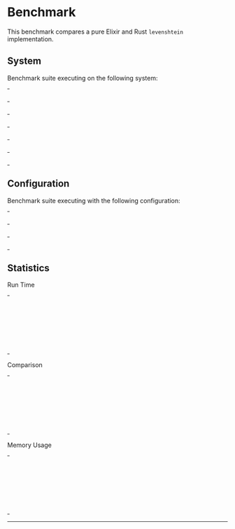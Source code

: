 # Benchmark

This benchmark compares a pure Elixir and Rust `levenshtein` implementation.

## System

Benchmark suite executing on the following system:

<table style="width: 1%">
  <tr>
    <th style="width: 1%; white-space: nowrap">Operating System</th>
    <td>macOS</td>
  </tr><tr>
    <th style="white-space: nowrap">CPU Information</th>
    <td style="white-space: nowrap">Intel(R) Core(TM) i5-3230M CPU @ 2.60GHz</td>
  </tr><tr>
    <th style="white-space: nowrap">Number of Available Cores</th>
    <td style="white-space: nowrap">4</td>
  </tr><tr>
    <th style="white-space: nowrap">Available Memory</th>
    <td style="white-space: nowrap">8 GB</td>
  </tr><tr>
    <th style="white-space: nowrap">Elixir Version</th>
    <td style="white-space: nowrap">1.10.3</td>
  </tr><tr>
    <th style="white-space: nowrap">Erlang Version</th>
    <td style="white-space: nowrap">22.3.2</td>
  </tr>
</table>

## Configuration

Benchmark suite executing with the following configuration:

<table style="width: 1%">
  <tr>
    <th style="width: 1%">:time</th>
    <td style="white-space: nowrap">10 s</td>
  </tr><tr>
    <th>:parallel</th>
    <td style="white-space: nowrap">1</td>
  </tr><tr>
    <th>:warmup</th>
    <td style="white-space: nowrap">2 s</td>
  </tr>
</table>

## Statistics

Run Time
<table style="width: 1%">
  <tr>
    <th>Name</th>
    <th style="text-align: right">IPS</th>
    <th style="text-align: right">Average</th>
    <th style="text-align: right">Devitation</th>
    <th style="text-align: right">Median</th>
    <th style="text-align: right">99th&nbsp;%</th>
  </tr>
  <tr>
    <td style="white-space: nowrap">strsim levenshtein</td>
    <td style="white-space: nowrap; text-align: right">684.04 K</td>
    <td style="white-space: nowrap; text-align: right">1.46 μs</td>
    <td style="white-space: nowrap; text-align: right">±449.47%</td>
    <td style="white-space: nowrap; text-align: right">1 μs</td>
    <td style="white-space: nowrap; text-align: right">3 μs</td>
  </tr>
  <tr>
    <td style="white-space: nowrap">simetric levensthein</td>
    <td style="white-space: nowrap; text-align: right">108.17 K</td>
    <td style="white-space: nowrap; text-align: right">9.24 μs</td>
    <td style="white-space: nowrap; text-align: right">±406.80%</td>
    <td style="white-space: nowrap; text-align: right">8 μs</td>
    <td style="white-space: nowrap; text-align: right">28 μs</td>
  </tr>
  <tr>
    <td style="white-space: nowrap">elixir levenshtein</td>
    <td style="white-space: nowrap; text-align: right">98.01 K</td>
    <td style="white-space: nowrap; text-align: right">10.20 μs</td>
    <td style="white-space: nowrap; text-align: right">±1661.32%</td>
    <td style="white-space: nowrap; text-align: right">8 μs</td>
    <td style="white-space: nowrap; text-align: right">24 μs</td>
  </tr>
  <tr>
    <td style="white-space: nowrap">the_fuzz levensthein</td>
    <td style="white-space: nowrap; text-align: right">16.60 K</td>
    <td style="white-space: nowrap; text-align: right">60.23 μs</td>
    <td style="white-space: nowrap; text-align: right">±139.73%</td>
    <td style="white-space: nowrap; text-align: right">52 μs</td>
    <td style="white-space: nowrap; text-align: right">144 μs</td>
  </tr>
</table>
Comparison
<table style="width: 1%">
  <tr>
    <th>Name</th>
    <th style="text-align: right">IPS</th>
    <th style="text-align: right">Slower</th>
  <tr>
    <td style="white-space: nowrap">strsim levenshtein</td>
    <td style="white-space: nowrap;text-align: right">684.04 K</td>
    <td>&nbsp;</td>
  </tr>
  <tr>
    <td style="white-space: nowrap">simetric levensthein</td>
    <td style="white-space: nowrap; text-align: right">108.17 K</td>
    <td style="white-space: nowrap; text-align: right">6.32x</td>
  </tr>
  <tr>
    <td style="white-space: nowrap">elixir levenshtein</td>
    <td style="white-space: nowrap; text-align: right">98.01 K</td>
    <td style="white-space: nowrap; text-align: right">6.98x</td>
  </tr>
  <tr>
    <td style="white-space: nowrap">the_fuzz levensthein</td>
    <td style="white-space: nowrap; text-align: right">16.60 K</td>
    <td style="white-space: nowrap; text-align: right">41.2x</td>
  </tr>
</table>
Memory Usage
<table style="width: 1%">
  <tr>
    <th>Name</th>
    <th style="text-align: right">Memory</th>
      <th style="text-align: right">Factor</th>
  </tr>
  <tr>
    <td style="white-space: nowrap">strsim levenshtein</td>
    <td style="white-space: nowrap">0.0234 KB</td>
      <td>&nbsp;</td>
  </tr>
  <tr>
    <td style="white-space: nowrap">simetric levensthein</td>
    <td style="white-space: nowrap">3.15 KB</td>
    <td>134.33x</td>
  </tr>
  <tr>
    <td style="white-space: nowrap">elixir levenshtein</td>
    <td style="white-space: nowrap">3.40 KB</td>
    <td>145.0x</td>
  </tr>
  <tr>
    <td style="white-space: nowrap">the_fuzz levensthein</td>
    <td style="white-space: nowrap">25.37 KB</td>
    <td>1082.33x</td>
  </tr>
</table>
<hr/>
